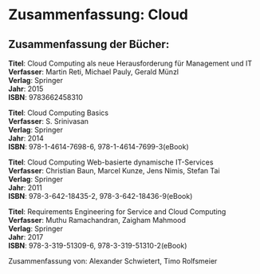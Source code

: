 # Zusammenfassung: Cloud

## Zusammenfassung der Bücher:

**Titel**: Cloud Computing als neue Herausforderung für Management und IT  
**Verfasser**: Martin Reti, Michael Pauly, Gerald Münzl  
**Verlag**: Springer  
**Jahr**: 2015  
**ISBN**: 9783662458310

**Titel**: Cloud Computing Basics  
**Verfasser**: S. Srinivasan  
**Verlag**: Springer  
**Jahr**: 2014  
**ISBN**: 978-1-4614-7698-6, 978-1-4614-7699-3\(eBook\)

**Titel**: Cloud Computing Web-basierte dynamische IT-Services  
**Verfasser**: Christian Baun, Marcel Kunze, Jens Nimis, Stefan Tai  
**Verlag**: Springer  
**Jahr**: 2011  
**ISBN**: 978-3-642-18435-2, 978-3-642-18436-9\(eBook\)

**Titel**: Requirements Engineering for Service and Cloud Computing  
**Verfasser**: Muthu Ramachandran, Zaigham Mahmood  
**Verlag**: Springer  
**Jahr**: 2017  
**ISBN**: 978-3-319-51309-6, 978-3-319-51310-2\(eBook\)

Zusammenfassung von: Alexander Schwietert, Timo Rolfsmeier

